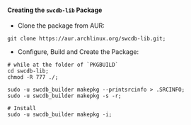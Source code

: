 

#### Creating the `swcdb-lib` Package

* Clone the package from AUR:
```
git clone https://aur.archlinux.org/swcdb-lib.git;
```


* Configure, Build and Create the Package:
```
# while at the folder of `PKGBUILD`
cd swcdb-lib;
chmod -R 777 ./;

sudo -u swcdb_builder makepkg --printsrcinfo > .SRCINFO;
sudo -u swcdb_builder makepkg -s -r;

# Install
sudo -u swcdb_builder makepkg -i;
```
